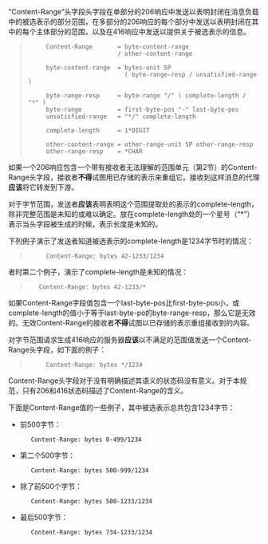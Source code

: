 “Content-Range”头字段头字段在单部分的206响应中发送以表明封闭在消息负载中的被选表示的部分范围，在多部分的206响应的每个部分中发送以表明封闭在其中的每个主体部分的范围，以及在416响应中发送以提供关于被选表示的信息。

> ```
>      Content-Range       = byte-content-range
>                          / other-content-range
>
>      byte-content-range  = bytes-unit SP
>                            ( byte-range-resp / unsatisfied-range )
>
>      byte-range-resp     = byte-range "/" ( complete-length / "*" )
>      byte-range          = first-byte-pos "-" last-byte-pos
>      unsatisfied-range   = "*/" complete-length
>
>      complete-length     = 1*DIGIT
>
>      other-content-range = other-range-unit SP other-range-resp
>      other-range-resp    = *CHAR
> ```

如果一个206响应包含一个带有接收者无法理解的范围单元（第2节）的Content-Range头字段，接收者**不得**试图用已存储的表示来重组它。接收到这样消息的代理**应该**将它转发到下游。

对于字节范围，发送者**应该**表明表明这个范围提取处的表示的complete-length，除非完整范围是未知的或难以确定。放在complete-length处的一个星号（“\*”）表示当头字段被生成的时候，表示长度是未知的。

下列例子演示了发送者知道被选表示的complete-length是1234字节时的情况：

> ```
>      Content-Range: bytes 42-1233/1234
> ```

者时第二个例子，演示了complete-length是未知的情况：

> ```
>    Content-Range: bytes 42-1233/*
> ```

如果Content-Range字段值包含一个last-byte-pos比first-byte-pos小，或complete-length的值小于等于last-byte-po的byte-range-resp，那么它是无效的。无效Content-Range的接收者**不得**试图以已存储的表示重组接收到的内容。

对字节范围请求生成416响应的服务器**应该**以不满足的范围值发送一个Content-Range头字段，如下面的例子：

> ```
>      Content-Range: bytes */1234
> ```

Content-Range头字段对于没有明确描述其语义的状态码没有意义。对于本规范，只有206和416状态码描述了Content-Range的含义。

下面是Content-Range值的一些例子，其中被选表示总共包含1234字节：

- 前500字节：

  ```
     Content-Range: bytes 0-499/1234
  ```

- 第二个500字节：

  ```
     Content-Range: bytes 500-999/1234
  ```

- 除了前500个字节：

  ```
     Content-Range: bytes 500-1233/1234
  ```

- 最后500字节：

  ```
     Content-Range: bytes 734-1233/1234
  ```